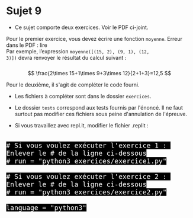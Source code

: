 # Sujet 9

- Ce sujet comporte deux exercices. Voir le PDF ci-joint.

Pour le premier exercice, vous devez écrire une fonction `moyenne`.
Erreur dans le PDF : lire  
Par exemple, l’expression <code>moyenne([(15, 2), (9, 1), (12, 3)])</code> devra renvoyer le résultat du calcul suivant :
        <br/>
        <br/>
        $$
        \frac{2\times 15+1\times 9+3\times 12}{2+1+3}=12,5
        $$

Pour le deuxième, il s'agit de compléter le code fourni.

- Les fichiers à compléter sont dans le dossier `exercices`.

- Le dossier `tests` correspond aux tests fournis par l'énoncé.
Il ne faut surtout pas modifier ces fichiers sous peine d'annulation de l'épreuve.

- Si vous travaillez avec repl.it, modifier le fichier .replit :  
<pre><code style="background-color:black;color:white;width:100%;font-size: large;">
# Si vous voulez exécuter l'exercice 1 : Enlever le # de la ligne ci-dessous
# run = "python3 exercices/exercice1.py"

# Si vous voulez exécuter l'exercice 2 : Enlever le # de la ligne ci-dessous
# run = "python3 exercices/exercice2.py"

language = "python3"
</code></pre>
